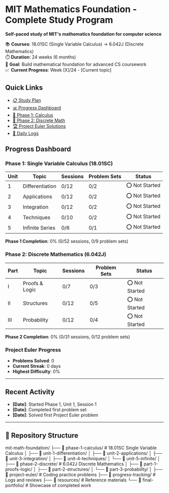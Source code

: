 # MIT Mathematics Foundation - Complete Study Program

**Self-paced study of MIT's mathematics foundation for computer science**

📚 **Courses**: 18.01SC (Single Variable Calculus) → 6.042J (Discrete Mathematics)  
⏱️ **Duration**: 24 weeks (6 months)  
🎯 **Goal**: Build mathematical foundation for advanced CS coursework  
📈 **Current Progress**: Week [X]/24 - [Current topic]

## Quick Links
- [📋 Study Plan](study-plan.md)
- [📊 Progress Dashboard](#progress-dashboard)
- [🧮 Phase 1: Calculus](phase-1-calculus/)
- [🔢 Phase 2: Discrete Math](phase-2-discrete/)
- [🏆 Project Euler Solutions](project-euler/)
- [📝 Daily Logs](progress-tracking/daily-logs/)

## Progress Dashboard

### Phase 1: Single Variable Calculus (18.01SC)
| Unit | Topic | Sessions | Problem Sets | Status |
|------|-------|----------|--------------|--------|
| 1 | Differentiation | 0/12 | 0/2 | ⭕ Not Started |
| 2 | Applications | 0/12 | 0/2 | ⭕ Not Started |
| 3 | Integration | 0/12 | 0/2 | ⭕ Not Started |
| 4 | Techniques | 0/10 | 0/2 | ⭕ Not Started |
| 5 | Infinite Series | 0/6 | 0/1 | ⭕ Not Started |

**Phase 1 Completion**: 0% (0/52 sessions, 0/9 problem sets)

### Phase 2: Discrete Mathematics (6.042J)
| Part | Topic | Sessions | Problem Sets | Status |
|------|-------|----------|--------------|--------|
| I | Proofs & Logic | 0/7 | 0/3 | ⭕ Not Started |
| II | Structures | 0/12 | 0/5 | ⭕ Not Started |
| III | Probability | 0/12 | 0/4 | ⭕ Not Started |

**Phase 2 Completion**: 0% (0/31 sessions, 0/12 problem sets)

### Project Euler Progress
- **Problems Solved**: 0
- **Current Streak**: 0 days
- **Highest Difficulty**: 0%

---

## Recent Activity
<!-- Update this section regularly -->
- **[Date]**: Started Phase 1, Unit 1, Session 1
- **[Date]**: Completed first problem set
- **[Date]**: Solved first Project Euler problem

---

## 📁 Repository Structure
mit-math-foundation/
├── 📁 phase-1-calculus/            # 18.01SC Single Variable Calculus
│   ├── 📁 unit-1-differentiation/
│   ├── 📁 unit-2-applications/
│   ├── 📁 unit-3-integration/
│   ├── 📁 unit-4-techniques/
│   └── 📁 unit-5-infinite/
│
├── 📁 phase-2-discrete/            # 6.042J Discrete Mathematics
│   ├── 📁 part-1-proofs-logic/
│   ├── 📁 part-2-structures/
│   └── 📁 part-3-probability/
│
├── 📁 project-euler/               # Coding practice problems
├── 📁 progress-tracking/           # Logs and reviews
├── 📁 resources/                   # Reference materials
└── 📁 final-portfolio/             # Showcase of completed work
